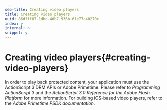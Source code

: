 ```yaml
---
seo-title: Creating video players
title: Creating video players
uuid: 86dfff87-1dbd-40b7-936b-61e77c40270c
index: y
internal: n
snippet: y
---
```


# Creating video players{#creating-video-players}

In order to play back protected content, your application must use the ActionScript 3 DRM APIs or Adobe Primetime. Please refer to *Programming ActionScript 3* and the *ActionScript 3.0 Reference for the Adobe Flash Platform* for more information. For building iOS-based video players, refer to the *Adobe Primetime PSDK documentation*. 

